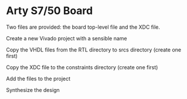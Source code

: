 
# Arty S7/50 Board

Two files are provided: the board top-level file and the XDC file.

Create a new Vivado project with a sensible name

Copy the VHDL files from the RTL directory to srcs directory (create one first)

Copy the XDC file to the constraints directory (create one first)

Add the files to the project

Synthesize the design
